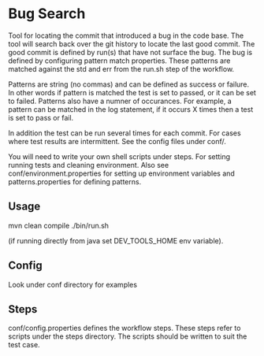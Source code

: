 Bug Search
===========

Tool for locating the commit that introduced a bug in the code base.  The tool will search back over the git history to
locate the last good commit.  The good commit is defined by run(s) that have not surface the bug.  The bug is defined by
configuring pattern match properties.  These patterns are matched against the std and err from the run.sh step of the
workflow.

Patterns are string (no commas) and can be defined as success or failure.  In other words if pattern is matched the test
is set to passed, or it can be set to failed.  Patterns also have a numner of occurances.  For example, a pattern can
be matched in the log statement, if it occurs X times then a test is set to pass or fail.

In addition the test can be run several times for each commit.  For cases where test results are intermittent.  See the
config files under conf/.

You will need to write your own shell scripts under steps.  For setting running tests and cleaning environment.  Also see
conf/environment.properties for setting up environment variables and patterns.properties for defining patterns.

Usage
------

mvn clean compile
./bin/run.sh

(if running directly from java set DEV_TOOLS_HOME env variable).

Config
-------

Look under conf directory for examples

Steps
------

conf/config.properties defines the workflow steps.  These steps refer to scripts under the steps directory.  The scripts
should be written to suit the test case.